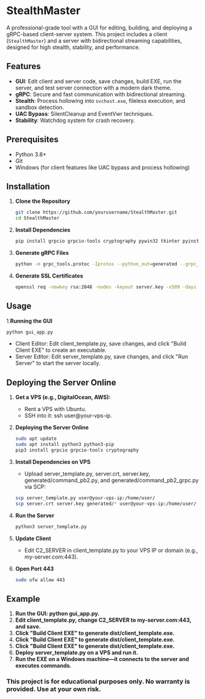 # StealthMaster

A professional-grade tool with a GUI for editing, building, and deploying a gRPC-based client-server system. This project includes a client (`StealthMaster`) and a server with bidirectional streaming capabilities, designed for high stealth, stability, and performance.

## Features
- **GUI**: Edit client and server code, save changes, build EXE, run the server, and test server connection with a modern dark theme.
- **gRPC**: Secure and fast communication with bidirectional streaming.
- **Stealth**: Process hollowing into `svchost.exe`, fileless execution, and sandbox detection.
- **UAC Bypass**: SilentCleanup and EventVwr techniques.
- **Stability**: Watchdog system for crash recovery.

## Prerequisites
- Python 3.8+
- Git
- Windows (for client features like UAC bypass and process hollowing)

## Installation

1. **Clone the Repository**
   ```bash
   git clone https://github.com/yourusername/StealthMaster.git
   cd StealthMaster
   
2. **Install Dependencies**
    ```bash
   pip install grpcio grpcio-tools cryptography pywin32 tkinter pyinstaller

3. **Generate gRPC Files**
   ```bash 
   python -m grpc_tools.protoc -Iprotos --python_out=generated --grpc_python_out=generated protos/command.proto
   
4. **Generate SSL Certificates**
   ```bash
   openssl req -newkey rsa:2048 -nodes -keyout server.key -x509 -days 365 -out server.crt
   

## Usage
1.**Running the GUI**
   ```bash 
   python gui_app.py
   ```
   - Client Editor: Edit client_template.py, save changes, and click "Build Client EXE" to create an executable.
   - Server Editor: Edit server_template.py, save changes, and click "Run Server" to start the server locally.

## Deploying the Server Online
1. **Get a VPS (e.g., DigitalOcean, AWS):**
   - Rent a VPS with Ubuntu.
   - SSH into it: ssh user@your-vps-ip.
2. **Deploying the Server Online**
   ```bash
   sudo apt update
   sudo apt install python3 python3-pip
   pip3 install grpcio grpcio-tools cryptography
   
3. **Install Dependencies on VPS**
   - Upload server_template.py, server.crt, server.key, generated/command_pb2.py, and generated/command_pb2_grpc.py via SCP:
   ```bash 
   scp server_template.py user@your-vps-ip:/home/user/
   scp server.crt server.key generated/* user@your-vps-ip:/home/user/
4. **Run the Server**
   ```bash
   python3 server_template.py
5. **Update Client**
   - Edit C2_SERVER in client_template.py to your VPS IP or domain (e.g., my-server.com:443).

6. **Open Port 443**
   ```bash
   sudo ufw allow 443

## Example
1. **Run the GUI: python gui_app.py.**
2. **Edit client_template.py, change C2_SERVER to my-server.com:443, and save.**
3. **Click "Build Client EXE" to generate dist/client_template.exe.**
4. **Click "Build Client EXE" to generate dist/client_template.exe.**
5. **Click "Build Client EXE" to generate dist/client_template.exe.**
6. **Deploy server_template.py on a VPS and run it.**
7. **Run the EXE on a Windows machine—it connects to the server and executes commands.**

### This project is for educational purposes only. No warranty is provided. Use at your own risk.